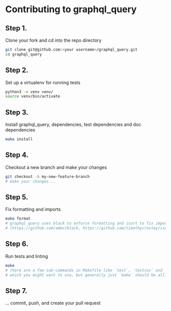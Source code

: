 # Contributing to graphql_query

## Step 1.

Clone your fork and cd into the repo directory

```bash
git clone git@github.com:<your username>/graphql_query.git
cd graphql_query
```

## Step 2.

Set up a virtualenv for running tests

```bash
python3 -m venv venv/
source venv/bin/activate
```

## Step 3.

Install graphql_query, dependencies, test dependencies and doc dependencies

```bash
make install
```

## Step 4.

Checkout a new branch and make your changes

```bash
git checkout -b my-new-feature-branch
# make your changes...
```

## Step 5.

Fix formatting and imports

```bash
make format
# graphql_query uses black to enforce formatting and isort to fix imports
# (https://github.com/ambv/black, https://github.com/timothycrosley/isort)
```

## Step 6.

Run tests and linting

```bash
make
# there are a few sub-commands in Makefile like `test`, `testcov` and `lint`
# which you might want to use, but generally just `make` should be all you need
```

## Step 7.

... commit, push, and create your pull request
